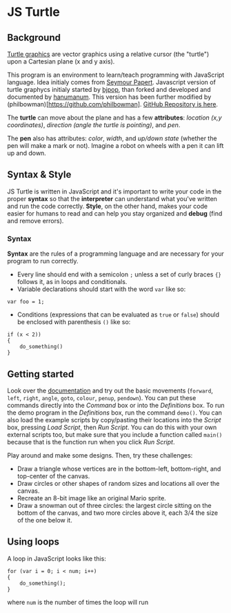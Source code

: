 # JS Turtle

## Background 
[Turtle graphics](https://en.wikipedia.org/wiki/Turtle_graphics) are vector graphics using a relative cursor (the "turtle") upon a Cartesian plane (x and y axis). 

This program is an environment to learn/teach programming with JavaScript language. Idea initialy comes from [Seymour Papert](http://www.papert.org/). Javascript version of turtle graphycs initialy started by  [bjpop](https://github.com/bjpop), than forked and developed and documented by [hanumanum](https://github.com/hanumanum). This version has been further modified by (philbowman)[https://github.com/philbowman]. [GitHub Repository is here](https://github.com/cs-acs/js-turtle).

The __turtle__ can move about the plane and has a few __attributes__: *location (x,y coordinates)*, *direction (angle the turtle is pointing)*, and *pen*.  

The __pen__ also has attributes: *color*, *width*, and *up/down state* (whether the pen will make a mark or not). Imagine a robot on wheels with a pen it can lift up and down.

## Syntax & Style
JS Turtle is written in JavaScript and it's important to write your code in the proper __syntax__ so that the __interpreter__ can understand what you've written and run the code correctly. __Style__, on the other hand, makes your code easier for humans to read and can help you stay organized and __debug__ (find and remove errors).

### Syntax
__Syntax__ are the rules of a programming language and are necessary for your program to run correctly.

* Every line should end with a semicolon `;` unless a set of curly braces `{}` follows it, as in loops and conditionals.
* Variable declarations should start with the word `var` like so:
```
var foo = 1;
```
* Conditions (expressions that can be evaluated as `true` or `false`) should be enclosed with parenthesis `()` like so:
```
if (x < 2))
{
    do_something()
}
```

## Getting started
Look over the [documentation](documentation.md) and try out the basic movements (`forward`, `left`, `right`, `angle`, `goto`, `colour`, `penup`, `pendown`). You can put these commands directly into the *Command* box or into the *Definitions* box. To run the demo program in the *Definitions* box, run the command `demo()`. You can also load the example scripts by copy/pasting their locations into the *Script* box, pressing *Load Script*, then *Run Script*. You can do this with your own external scripts too, but make sure that you include a function called `main()` because that is the function run when you click *Run Script*.

Play around and make some designs. Then, try these challenges:

* Draw a triangle whose vertices are in the bottom-left, bottom-right, and top-center of the canvas.
* Draw circles or other shapes of random sizes and locations all over the canvas.
* Recreate an 8-bit image like an original Mario sprite.
* Draw a snowman out of three circles: the largest circle sitting on the bottom of the canvas, and two more circles above it, each 3/4 the size of the one below it.

## Using loops
A loop in JavaScript looks like this:
```
for (var i = 0; i < num; i++)
{
    do_something();
}
```
where `num` is the number of times the loop will run
